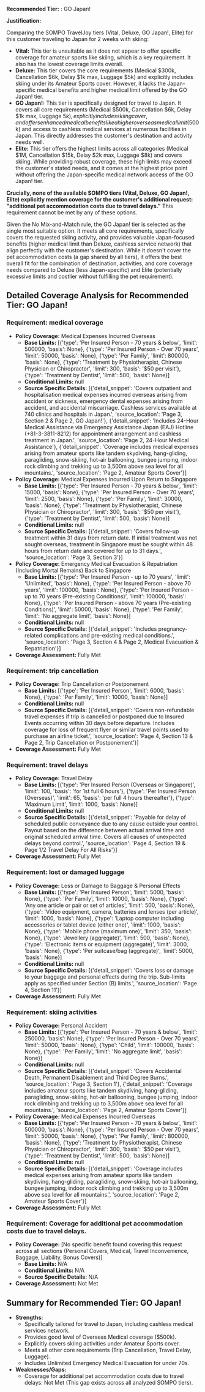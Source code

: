**Recommended Tier:** : GO Japan!

**Justification:**

Comparing the SOMPO TravelJoy tiers (Vital, Deluxe, GO Japan!, Elite) for this customer traveling to Japan for 2 weeks with skiing:

*   **Vital:** This tier is unsuitable as it does not appear to offer specific coverage for amateur sports like skiing, which is a key requirement. It also has the lowest coverage limits overall.
*   **Deluxe:** This tier covers the core requirements (Medical $300k, Cancellation $6k, Delay $1k max, Luggage $5k) and explicitly includes skiing under its Amateur Sports cover. However, it lacks the Japan-specific medical benefits and higher medical limit offered by the GO Japan! tier.
*   **GO Japan!:** This tier is specifically designed for travel to Japan. It covers all core requirements (Medical $500k, Cancellation $6k, Delay $1k max, Luggage $5k), explicitly includes skiing cover, and offers enhanced medical benefits like a higher overseas medical limit ($500k) and access to cashless medical services at numerous facilities in Japan. This directly addresses the customer's destination and activity needs well.
*   **Elite:** This tier offers the highest limits across all categories (Medical $1M, Cancellation $15k, Delay $2k max, Luggage $8k) and covers skiing. While providing robust coverage, these high limits may exceed the customer's stated needs, and it comes at the highest price point without offering the Japan-specific medical network access of the GO Japan! tier.

**Crucially, none of the available SOMPO tiers (Vital, Deluxe, GO Japan!, Elite) explicitly mention coverage for the customer's additional request: "additional pet accommodation costs due to travel delays."** This requirement cannot be met by any of these options.

Given the No Mix-and-Match rule, the GO Japan! tier is selected as the single most suitable option. It meets all core requirements, specifically covers the requested skiing activity, and provides valuable Japan-focused benefits (higher medical limit than Deluxe, cashless service network) that align perfectly with the customer's destination. While it doesn't cover the pet accommodation costs (a gap shared by all tiers), it offers the best overall fit for the combination of destination, activities, and core coverage needs compared to Deluxe (less Japan-specific) and Elite (potentially excessive limits and costlier without fulfilling the pet requirement).

## Detailed Coverage Analysis for Recommended Tier: GO Japan!

### Requirement: medical coverage

*   **Policy Coverage:** Medical Expenses Incurred Overseas
    *   **Base Limits:** [{'type': 'Per Insured Person - 70 years & below', 'limit': 500000, 'basis': None}, {'type': 'Per Insured Person - Over 70 years', 'limit': 50000, 'basis': None}, {'type': 'Per Family', 'limit': 800000, 'basis': None}, {'type': 'Treatment by Physiotherapist, Chinese Physician or Chiropractor', 'limit': 300, 'basis': '$50 per visit'}, {'type': 'Treatment by Dentist', 'limit': 500, 'basis': None}]
    *   **Conditional Limits:** null
    *   **Source Specific Details:** [{'detail_snippet': 'Covers outpatient and hospitalisation medical expenses incurred overseas arising from accident or sickness, emergency dental expenses arising from accident, and accidental miscarriage. Cashless services available at 740 clinics and hospitals in Japan.', 'source_location': 'Page 3, Section 2 & Page 2, GO Japan!'}, {'detail_snippet': 'Includes 24-Hour Medical Assistance via Emergency Assistance Japan (EAJ) Hotline (+81-3-3811-8212) for appointment arrangement and cashless treatment in Japan.', 'source_location': 'Page 2, 24-Hour Medical Assistance'}, {'detail_snippet': 'Coverage includes medical expenses arising from amateur sports like tandem skydiving, hang-gliding, paragliding, snow-skiing, hot-air ballooning, bungee jumping, indoor rock climbing and trekking up to 3,500m above sea level for all mountains.', 'source_location': 'Page 2, Amateur Sports Cover'}]
*   **Policy Coverage:** Medical Expenses Incurred Upon Return to Singapore
    *   **Base Limits:** [{'type': 'Per Insured Person - 70 years & below', 'limit': 15000, 'basis': None}, {'type': 'Per Insured Person - Over 70 years', 'limit': 2500, 'basis': None}, {'type': 'Per Family', 'limit': 30000, 'basis': None}, {'type': 'Treatment by Physiotherapist, Chinese Physician or Chiropractor', 'limit': 300, 'basis': '$50 per visit'}, {'type': 'Treatment by Dentist', 'limit': 500, 'basis': None}]
    *   **Conditional Limits:** null
    *   **Source Specific Details:** [{'detail_snippet': 'Covers follow-up treatment within 31 days from return date. If initial treatment was not sought overseas, treatment in Singapore must be sought within 48 hours from return date and covered for up to 31 days.', 'source_location': 'Page 3, Section 3'}]
*   **Policy Coverage:** Emergency Medical Evacuation & Repatriation (Including Mortal Remains) Back to Singapore
    *   **Base Limits:** [{'type': 'Per Insured Person - up to 70 years', 'limit': 'Unlimited', 'basis': None}, {'type': 'Per Insured Person - above 70 years', 'limit': 100000, 'basis': None}, {'type': 'Per Insured Person - up to 70 years (Pre-existing Conditions)', 'limit': 100000, 'basis': None}, {'type': 'Per Insured Person - above 70 years (Pre-existing Conditions)', 'limit': 50000, 'basis': None}, {'type': 'Per Family', 'limit': 'No aggregate limit', 'basis': None}]
    *   **Conditional Limits:** null
    *   **Source Specific Details:** [{'detail_snippet': 'Includes pregnancy-related complications and pre-existing medical conditions.', 'source_location': 'Page 3, Section 4 & Page 2, Medical Evacuation & Repatriation'}]
*   **Coverage Assessment:** Fully Met

### Requirement: trip cancellation

*   **Policy Coverage:** Trip Cancellation or Postponement
    *   **Base Limits:** [{'type': 'Per Insured Person', 'limit': 6000, 'basis': None}, {'type': 'Per Family', 'limit': 10000, 'basis': None}]
    *   **Conditional Limits:** null
    *   **Source Specific Details:** [{'detail_snippet': 'Covers non-refundable travel expenses if trip is cancelled or postponed due to Insured Events occurring within 30 days before departure. Includes coverage for loss of frequent flyer or similar travel points used to purchase an airline ticket.', 'source_location': 'Page 4, Section 13 & Page 2, Trip Cancellation or Postponement'}]
*   **Coverage Assessment:** Fully Met

### Requirement: travel delays

*   **Policy Coverage:** Travel Delay
    *   **Base Limits:** [{'type': 'Per Insured Person (Overseas or Singapore)', 'limit': 100, 'basis': 'for 1st full 6 hours'}, {'type': 'Per Insured Person (Overseas)', 'limit': 65, 'basis': 'per full 4 hours thereafter'}, {'type': 'Maximum Limit', 'limit': 1000, 'basis': None}]
    *   **Conditional Limits:** null
    *   **Source Specific Details:** [{'detail_snippet': 'Payable for delay of scheduled public conveyance due to any cause outside your control. Payout based on the difference between actual arrival time and original scheduled arrival time. Covers all causes of unexpected delays beyond control.', 'source_location': 'Page 4, Section 19 & Page 1/2 Travel Delay For All Risks'}]
*   **Coverage Assessment:** Fully Met

### Requirement: lost or damaged luggage

*   **Policy Coverage:** Loss or Damage to Baggage & Personal Effects
    *   **Base Limits:** [{'type': 'Per Insured Person', 'limit': 5000, 'basis': None}, {'type': 'Per Family', 'limit': 10000, 'basis': None}, {'type': 'Any one article or pair or set of articles', 'limit': 500, 'basis': None}, {'type': 'Video equipment, camera, batteries and lenses (per article)', 'limit': 1000, 'basis': None}, {'type': 'Laptop computer including accessories or tablet device (either one)', 'limit': 1000, 'basis': None}, {'type': 'Mobile phone (maximum one)', 'limit': 350, 'basis': None}, {'type': 'Jewellery (aggregate)', 'limit': 500, 'basis': None}, {'type': 'Electronic items or equipment (aggregate)', 'limit': 3000, 'basis': None}, {'type': 'Per suitcase/bag (aggregate)', 'limit': 5000, 'basis': None}]
    *   **Conditional Limits:** null
    *   **Source Specific Details:** [{'detail_snippet': 'Covers loss or damage to your baggage and personal effects during the trip. Sub-limits apply as specified under Section (B) limits.', 'source_location': 'Page 4, Section 11'}]
*   **Coverage Assessment:** Fully Met

### Requirement: skiing activities

*   **Policy Coverage:** Personal Accident
    *   **Base Limits:** [{'type': 'Per Insured Person - 70 years & below', 'limit': 250000, 'basis': None}, {'type': 'Per Insured Person - Over 70 years', 'limit': 50000, 'basis': None}, {'type': 'Child', 'limit': 100000, 'basis': None}, {'type': 'Per Family', 'limit': 'No aggregate limit', 'basis': None}]
    *   **Conditional Limits:** null
    *   **Source Specific Details:** [{'detail_snippet': 'Covers Accidental Death, Permanent Disablement and Third Degree Burns.', 'source_location': 'Page 3, Section 1'}, {'detail_snippet': 'Coverage includes amateur sports like tandem skydiving, hang-gliding, paragliding, snow-skiing, hot-air ballooning, bungee jumping, indoor rock climbing and trekking up to 3,500m above sea level for all mountains.', 'source_location': 'Page 2, Amateur Sports Cover'}]
*   **Policy Coverage:** Medical Expenses Incurred Overseas
    *   **Base Limits:** [{'type': 'Per Insured Person - 70 years & below', 'limit': 500000, 'basis': None}, {'type': 'Per Insured Person - Over 70 years', 'limit': 50000, 'basis': None}, {'type': 'Per Family', 'limit': 800000, 'basis': None}, {'type': 'Treatment by Physiotherapist, Chinese Physician or Chiropractor', 'limit': 300, 'basis': '$50 per visit'}, {'type': 'Treatment by Dentist', 'limit': 500, 'basis': None}]
    *   **Conditional Limits:** null
    *   **Source Specific Details:** [{'detail_snippet': 'Coverage includes medical expenses arising from amateur sports like tandem skydiving, hang-gliding, paragliding, snow-skiing, hot-air ballooning, bungee jumping, indoor rock climbing and trekking up to 3,500m above sea level for all mountains.', 'source_location': 'Page 2, Amateur Sports Cover'}]
*   **Coverage Assessment:** Fully Met

### Requirement: Coverage for additional pet accommodation costs due to travel delays.

*   **Policy Coverage:** [No specific benefit found covering this request across all sections (Personal Covers, Medical, Travel Inconvenience, Baggage, Liability, Bonus Covers)]
    *   **Base Limits:** N/A
    *   **Conditional Limits:** N/A
    *   **Source Specific Details:** N/A
*   **Coverage Assessment:** Not Met

## Summary for Recommended Tier: GO Japan!

*   **Strengths:**
    *   Specifically tailored for travel to Japan, including cashless medical services network.
    *   Provides good level of Overseas Medical coverage ($500k).
    *   Explicitly covers skiing activities under Amateur Sports cover.
    *   Meets all other core requirements (Trip Cancellation, Travel Delay, Luggage).
    *   Includes Unlimited Emergency Medical Evacuation for under 70s.
*   **Weaknesses/Gaps:**
    *   Coverage for additional pet accommodation costs due to travel delays: Not Met (This gap exists across all analyzed SOMPO tiers).